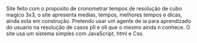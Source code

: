 Site feito com o proposito de cronometrar tempos de resolução de cubo magico 3x3, o site apresenta medias, tempos, melhores tempos e dicas, ainda esta em construção.
Pretendo usar um agente de ia para aprendizado do usuario na resolução de casos pll e oll que o mesmo ainda n conhece.
O site usa um sistema simples com JavaScript, html e Css.
